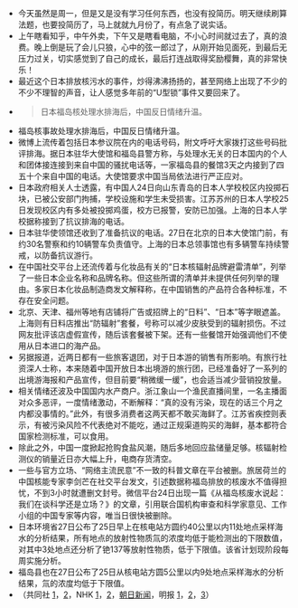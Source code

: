 - 今天虽然是周一，但是又是没有学习任何东西，也没有投简历。明天继续刷算法题，也要投简历了，马上就就九月份了，有点急了说实话。
- 上午瞎看知乎，中午外卖，下午又是瞎看电脑，不小心时间就过去了，真的浪费。晚上倒是玩了会儿只狼，心中的弦一郎过了，从刚开始见面死，到最后无压力过关，切实感觉到了自己的成长，最后打连战取得奖励樱舞，真的非常快乐！
- 最近这个日本排放核污水的事件，炒得沸沸扬扬的，甚至网络上出现了不少的不少不理智的声音，让人感觉多年前的“U型锁”事件又要回来了。
- > 日本福岛核处理水排海后，中国反日情绪升温。
- 福岛核事故处理水排海后，中国反日情绪升温。
- 微博上流传着包括日本参议院在内的电话号码，附文呼吁大家拨打这些号码批评排海。据日本驻华大使馆和福岛县警方称，与处理水无关的日本国内的个人和团体接连接到来自中国的骚扰电话等，一家福岛县的餐馆3天之内接到了四五十个来自中国的电话。大使馆要求中国当局依法进行严正应对。
- 日本政府相关人士透露，有中国人24日向山东青岛的日本人学校校区内投掷石块，已被公安部门拘捕，学校设施和学生未受损害。江苏苏州的日本人学校25日发现校区内有多处被投掷鸡蛋，校方已报警，安防已加强。上海的日本人学校据称接到了抗议排海的电话。
- 日本驻华使领馆还收到了准备抗议的电话。27日在北京的日本大使馆门前，有约30名警察和约10辆警车负责值守。上海的日本总领事馆也有多辆警车持续警戒，以防备抗议游行。
- 在中国社交平台上还流传着与化妆品有关的“日本核辐射品牌避雷清单”，列举了一些日本企业名称和品牌名称。但这些所谓的清单并未提供任何列举的理由。多家日本化妆品制造商发文解释称，在中国销售的产品符合各种标准，不存在安全问题。
- 北京、天津、福州等地有店铺将广告或招牌上的“日料”、“日本”等字眼遮盖。上海则有日料店推出“防辐射”套餐，号称可以减少皮肤受到的辐射损伤。不过网友批评该店虚假宣传，随后该套餐被下架。还有一些餐馆开始强调他们不使用从日本进口的海产品。
- 另据报道，近两日都有一些旅客退团，对于日本游的销售有所影响。有旅行社资深人士称，本来随着中国开放日本出境游的旅行团，已经准备好了一系列的出境游海报和产品宣传，但目前要“稍微缓一缓”，也会适当减少营销投放量。
- 相关情绪还波及中国国内水产商户。浙江象山一个渔民直播间里，一名主播面对众多恶评，一度情绪激动，不断解释：“真的没有污染，现在的话三个月之内都没事情的。”此外，有很多消费者这两天都不敢买海鲜了。江苏省疾控则表示，有被污染风险不代表绝对不能吃，通过正规渠道购买的海鲜，基本都符合国家检测标准，可以食用。
- 除此之外，中国一度掀起抢购食盐风潮，随后多地回应盐储量足够。核辐射检测仪的销量近日亦大幅上升，电商存货清空。
- 一些与官方立场、“网络主流民意”不一致的科普文章在平台被删。旅居荷兰的中国核能专家李剑芒在社交平台发文，引述数据称福岛排放的核废水不值得担忧，不到3小时就遭删文封号。微信平台24日出现一篇《从福岛核废水说起：我们在谈科学还是立场？》的文章，引用联合国机构审查和科学家意见、工作小组的中国专家等内容，唯当日很快被删除。
- 日本环境省27日公布了25日早上在核电站方圆约40公里以内11处地点采样海水的分析结果，所有地点的放射性物质氚的浓度均低于能检测出的下限数值，对其中3处地点还分析了铯137等放射性物质，低于下限值。该省计划现阶段每周实施分析。
- 福岛县也在27日公布了25日从核电站方圆5公里以内9处地点采样海水的分析结果，氚的浓度均低于下限值。
- （共同社 [1](https://china.kyodonews.net/news/2023/08/5fbc347f3d44.html)，[2](https://china.kyodonews.net/news/2023/08/aecfe5e288ba.html)，NHK [1](https://www3.nhk.or.jp/news/html/20230827/k10014175391000.html)，[2](https://www3.nhk.or.jp/nhkworld/zh/news/k10014175391000/)，[朝日新闻](https://www.asahi.com/articles/ASR8V7F3GR8VUHBI01L.html)，明报 [1](https://news.mingpao.com/pns/%e4%b8%ad%e5%9c%8b/article/20230827/s00013/1693073345702/%e6%b0%b4%e7%94%a2%e5%95%86%e9%81%ae%e3%80%8c%e6%97%a5%e3%80%8d%e5%ad%97-%e6%97%a5%e5%bc%8f%e5%ba%97%e6%8e%a8%e3%80%8c%e9%98%b2%e8%bc%bb%e5%b0%84%e3%80%8d%e9%a4%90)，[2](https://news.mingpao.com/pns/%E7%A6%8F%E5%B3%B6%E6%A0%B8%E6%B1%A1%E6%B0%B4/article/20230827/special/1693073345219)，[3](https://news.mingpao.com/pns/%e4%b8%ad%e5%9c%8b/article/20230826/s00013/1692985038972/%e5%90%84%e5%9c%b0%e6%90%b6%e9%b9%bd%e9%a2%a8%e6%bd%ae%e6%9c%aa%e6%ad%a2-%e8%bc%bb%e5%b0%84%e5%84%80%e9%8a%b7%e9%87%8f%e6%9a%b4%e5%a2%9e-%e7%b6%b2%e4%b8%8a%e3%80%8c%e5%8f%8d%e6%97%a5%e3%80%8d%e8%bc%bf%e8%ab%96%e6%88%90%e4%b8%bb%e6%b5%81-%e6%97%a5%e4%bd%bf%e9%a4%a8%e7%b1%b2%e5%9c%a8%e8%8f%af%e5%8b%bf%e5%a4%a7%e8%81%b2%e8%aa%aa%e6%97%a5%e8%aa%9e)）